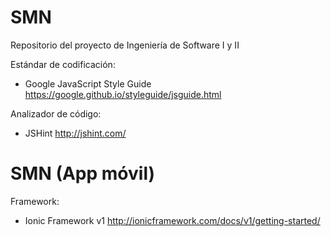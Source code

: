 # SMN
Repositorio del proyecto de Ingeniería de Software I y II

Estándar de codificación:
  - Google JavaScript Style Guide
    https://google.github.io/styleguide/jsguide.html

Analizador de código: 
  - JSHint 
    http://jshint.com/

# SMN (App móvil)
Framework:
  - Ionic Framework v1
    http://ionicframework.com/docs/v1/getting-started/
